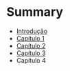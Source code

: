 # Summary

* [Introdução](README.md)
* [Capítulo 1](chapter1.md)
* [Capítulo 2](capitulo_2.md)
* [Capítulo 3](capitulo_3.md)
* Capítulo 4

